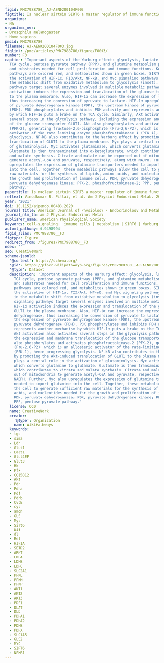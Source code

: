 ```yaml
---
figid: PMC7988780__AJ-AEND200104F003
figtitle: Is nuclear sirtuin SIRT6 a master regulator of immune function?
organisms:
- NA
organisms_ner:
- Drosophila melanogaster
- Homo sapiens
pmcid: PMC7988780
filename: AJ-AEND200104F003.jpg
figlink: /pmc/articles/PMC7988780/figure/F0003/
number: F3
caption: 'Important aspects of the Warburg effect: glycolysis, lactate fermentation,
  TCA cycle, pentose pyruvate pathway (PPP), and glutamine metabolism provide energy
  and substrates needed for cell proliferation and immune functions. Key metabolic
  pathways are colored red, and metabolites shown in green boxes. SIRT6 suppresses
  the activation of HIF-1α, PI3/Akt, NF-κB, and Myc signaling pathways involved in
  the metabolic shift from oxidative metabolism to glycolysis (inset). These signaling
  pathways target several enzymes involved in multiple metabolic pathways. HIF-1α
  activation induces the expression and translocation of the glucose transporter GLUT1
  to the plasma membrane. Also, HIF-1α can increase the expression of lactate dehydrogenase,
  thus increasing the conversion of pyruvate to lactate. HIF-1α upregulates the expression
  of pyruvate dehydrogenase kinase (PDK), the upstream kinase of pyruvate dehydrogenase
  (PDH). PDK phosphorylates and inhibits PDH activity and represents another mechanism
  by which HIF-1α puts a brake on the TCA cycle. Similarly, Akt activation also activates
  several steps in the glycolysis pathway, including the expression and membrane translocation
  of the glucose transporter GLUT1. Akt also phosphorylates and activates phosphofructokinase-2
  (PFK-2), generating fructose-2,6-bisphosphate (Fru-2,6-P2), which is an allosteric
  activator of the rate-limiting enzyme phosphofructokinase-1 (PFK-1), hence progressing
  glycolysis. NF-kB also contributes to the Warburg effect by promoting the Akt-induced
  translocation of GLUT1 to the plasma membrane. Myc plays a central role in the activation
  of glutaminolysis. Myc activates glutaminase, which converts glutamine to glutamate.
  Glutamate is then transaminated into α-ketoglutarate, which contributes to citrate
  and malate synthesis. Citrate and malate can be exported out of mitochondria to
  generate acetyl-CoA and pyruvate, respectively, along with NADPH. Further, Myc also
  upregulates the expression of glutamine transporters needed to import glutamine
  into the cell. Together, these metabolic pathways allow the cell to generate sufficient
  raw materials for the synthesis of lipids, amino acids, and nucleotides needed for
  the growth and proliferation of immune cells. PDH, pyruvate dehydrogenase; PDK,
  pyruvate dehydrogenase kinase; PFK-2, phosphofructokinase-2; PPP, pentose pyruvate
  pathway.'
papertitle: Is nuclear sirtuin SIRT6 a master regulator of immune function?.
reftext: Vinodkumar B. Pillai, et al. Am J Physiol Endocrinol Metab. 2021 Mar 1;320(3):E399-E414.
year: '2021'
doi: 10.1152/ajpendo.00483.2020
journal_title: American Journal of Physiology - Endocrinology and Metabolism
journal_nlm_ta: Am J Physiol Endocrinol Metab
publisher_name: American Physiological Society
keywords: cell-signaling | immune cells | metabolism | SIRT6 | Warburg effect
automl_pathway: 0.9498994
figid_alias: PMC7988780__F3
figtype: Figure
redirect_from: /figures/PMC7988780__F3
ndex: ''
seo: CreativeWork
schema-jsonld:
  '@context': https://schema.org/
  '@id': https://pfocr.wikipathways.org/figures/PMC7988780__AJ-AEND200104F003.html
  '@type': Dataset
  description: 'Important aspects of the Warburg effect: glycolysis, lactate fermentation,
    TCA cycle, pentose pyruvate pathway (PPP), and glutamine metabolism provide energy
    and substrates needed for cell proliferation and immune functions. Key metabolic
    pathways are colored red, and metabolites shown in green boxes. SIRT6 suppresses
    the activation of HIF-1α, PI3/Akt, NF-κB, and Myc signaling pathways involved
    in the metabolic shift from oxidative metabolism to glycolysis (inset). These
    signaling pathways target several enzymes involved in multiple metabolic pathways.
    HIF-1α activation induces the expression and translocation of the glucose transporter
    GLUT1 to the plasma membrane. Also, HIF-1α can increase the expression of lactate
    dehydrogenase, thus increasing the conversion of pyruvate to lactate. HIF-1α upregulates
    the expression of pyruvate dehydrogenase kinase (PDK), the upstream kinase of
    pyruvate dehydrogenase (PDH). PDK phosphorylates and inhibits PDH activity and
    represents another mechanism by which HIF-1α puts a brake on the TCA cycle. Similarly,
    Akt activation also activates several steps in the glycolysis pathway, including
    the expression and membrane translocation of the glucose transporter GLUT1. Akt
    also phosphorylates and activates phosphofructokinase-2 (PFK-2), generating fructose-2,6-bisphosphate
    (Fru-2,6-P2), which is an allosteric activator of the rate-limiting enzyme phosphofructokinase-1
    (PFK-1), hence progressing glycolysis. NF-kB also contributes to the Warburg effect
    by promoting the Akt-induced translocation of GLUT1 to the plasma membrane. Myc
    plays a central role in the activation of glutaminolysis. Myc activates glutaminase,
    which converts glutamine to glutamate. Glutamate is then transaminated into α-ketoglutarate,
    which contributes to citrate and malate synthesis. Citrate and malate can be exported
    out of mitochondria to generate acetyl-CoA and pyruvate, respectively, along with
    NADPH. Further, Myc also upregulates the expression of glutamine transporters
    needed to import glutamine into the cell. Together, these metabolic pathways allow
    the cell to generate sufficient raw materials for the synthesis of lipids, amino
    acids, and nucleotides needed for the growth and proliferation of immune cells.
    PDH, pyruvate dehydrogenase; PDK, pyruvate dehydrogenase kinase; PFK-2, phosphofructokinase-2;
    PPP, pentose pyruvate pathway.'
  license: CC0
  name: CreativeWork
  creator:
    '@type': Organization
    name: WikiPathways
  keywords:
  - tgo
  - sima
  - Ldh
  - Glut1
  - Eaat1
  - Glut4EF
  - Glut3
  - Hk
  - Pfk
  - CG15812
  - Akt
  - Pdh
  - Pdha
  - Pdf
  - Pdhb
  - CycE
  - cyc
  - amon
  - GLS
  - Myc
  - Sirt6
  - Dif
  - dl
  - Rel
  - HIF1A
  - SETD2
  - ARNT
  - LDHA
  - LDHB
  - LDHC
  - SLC2A1
  - PFKL
  - PFKM
  - PFKP
  - AKT1
  - AKT2
  - AKT3
  - PDP1
  - DLAT
  - DLD
  - PDHA1
  - PDHA2
  - PDHB
  - PDHX
  - SLC1A5
  - GLS2
  - MYC
  - SIRT6
  - NFKB1
---
```

